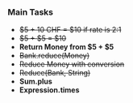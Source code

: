 ### Main Tasks

- ~~$5 + 10 CHF = $10 if rate is 2:1~~
- ~~$5 + $5 = $10~~
- **Return Money from $5 + $5**
- ~~Bank.reduce(Money)~~
- ~~Reduce Money with conversion~~
- ~~Reduce(Bank, String)~~
- **Sum.plus**
- **Expression.times**

